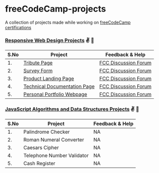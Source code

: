 # freeCodeCamp-projects

A collection of projects made while working on [freeCodeCamp certifications](https://www.freecodecamp.org/learn/)

### [Responsive Web Design Projects](https://www.freecodecamp.org/certification/premkiran7/responsive-web-design) :v: :star2:

| S.No | Project | Feedback & Help |
| ---- | ------- | --------------- |
| 1. | [Tribute Page](https://rwb-tribute-page.herokuapp.com/) | [FCC Discussion Forum](https://forum.freecodecamp.org/t/looking-for-feedback-on-my-first-project-tribute-page/420986/4) |
| 2. | [Survey Form](https://rwb-survey-form.herokuapp.com/) | [FCC Discussion Forum](https://forum.freecodecamp.org/t/looking-for-feedback-on-my-second-project-survey-form/420988/5) |
| 3. | [Product Landing Page](https://rwb-product-landing-page.herokuapp.com/) | [FCC Discussion Forum](https://forum.freecodecamp.org/t/looking-for-feedback-on-my-product-landing-page/421253) |
| 4. | [Technical Documentation Page](https://rwb-technical-docs-page.herokuapp.com/) | [FCC Discussion Forum](https://forum.freecodecamp.org/t/feedback-required-on-technical-documentation-page/421515) |
| 5. | [Personal Portfolio Webpage](https://premkiran7.netlify.app/) | [FCC Discussion Forum](https://forum.freecodecamp.org/t/feedback-required-on-personal-portfolio-webpage/422004) |

### [JavaScript Algorithms and Data Structures Projects](https://www.freecodecamp.org/certification/premkiran7/javascript-algorithms-and-data-structures) :v: :star2:

| S.No | Project | Feedback & Help |
| ---- | ------- | --------------- |
| 1. | Palindrome Checker | NA |
| 2. | Roman Numeral Converter | NA |
| 3. | Caesars Cipher | NA |
| 4. | Telephone Number Validator | NA |
| 5. | Cash Register | NA |
